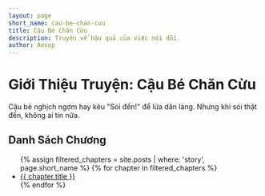 ```yaml
---
layout: page
short_name: cau-be-chan-cuu
title: Cậu Bé Chăn Cừu
description: Truyện về hậu quả của việc nói dối.
author: Aesop
---
```


# Giới Thiệu Truyện: Cậu Bé Chăn Cừu

Cậu bé nghịch ngợm hay kêu "Sói đến!" để lừa dân làng. Nhưng khi sói thật đến, không ai tin nữa.

## Danh Sách Chương

<ul>
  {% assign filtered_chapters = site.posts | where: 'story', page.short_name %}
  {% for chapter in filtered_chapters %}
    <li><a href="{{ chapter.url }}">{{ chapter.title }}</a></li>
  {% endfor %}
</ul>
